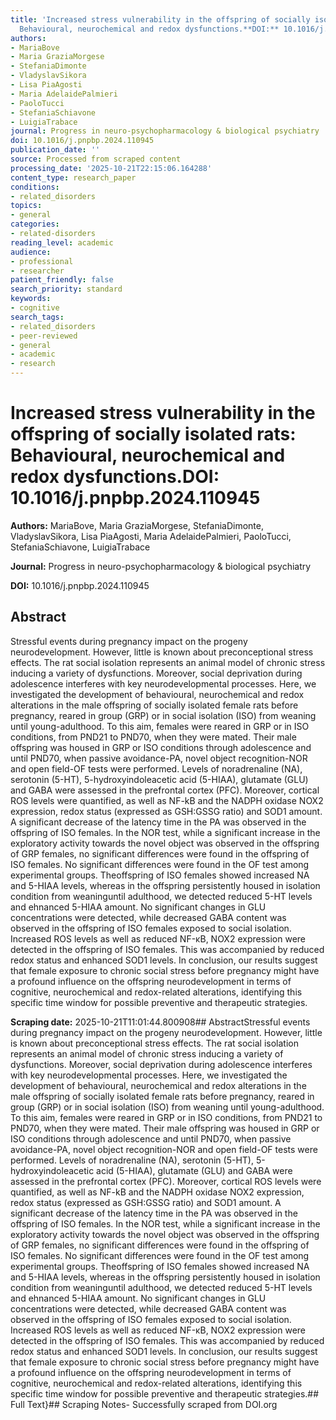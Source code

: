 ```yaml
---
title: 'Increased stress vulnerability in the offspring of socially isolated rats:
  Behavioural, neurochemical and redox dysfunctions.**DOI:** 10.1016/j.pnpbp.2024.110945'
authors:
- MariaBove
- Maria GraziaMorgese
- StefaniaDimonte
- VladyslavSikora
- Lisa PiaAgosti
- Maria AdelaidePalmieri
- PaoloTucci
- StefaniaSchiavone
- LuigiaTrabace
journal: Progress in neuro-psychopharmacology & biological psychiatry
doi: 10.1016/j.pnpbp.2024.110945
publication_date: ''
source: Processed from scraped content
processing_date: '2025-10-21T22:15:06.164288'
content_type: research_paper
conditions:
- related_disorders
topics:
- general
categories:
- related-disorders
reading_level: academic
audience:
- professional
- researcher
patient_friendly: false
search_priority: standard
keywords:
- cognitive
search_tags:
- related_disorders
- peer-reviewed
- general
- academic
- research
---
```


# Increased stress vulnerability in the offspring of socially isolated rats: Behavioural, neurochemical and redox dysfunctions.**DOI:** 10.1016/j.pnpbp.2024.110945

**Authors:** MariaBove, Maria GraziaMorgese, StefaniaDimonte, VladyslavSikora, Lisa PiaAgosti, Maria AdelaidePalmieri, PaoloTucci, StefaniaSchiavone, LuigiaTrabace

**Journal:** Progress in neuro-psychopharmacology & biological psychiatry

**DOI:** 10.1016/j.pnpbp.2024.110945

## Abstract

Stressful events during pregnancy impact on the progeny neurodevelopment. However, little is known about preconceptional stress effects. The rat social isolation represents an animal model of chronic stress inducing a variety of dysfunctions. Moreover, social deprivation during adolescence interferes with key neurodevelopmental processes. Here, we investigated the development of behavioural, neurochemical and redox alterations in the male offspring of socially isolated female rats before pregnancy, reared in group (GRP) or in social isolation (ISO) from weaning until young-adulthood. To this aim, females were reared in GRP or in ISO conditions, from PND21 to PND70, when they were mated. Their male offspring was housed in GRP or ISO conditions through adolescence and until PND70, when passive avoidance-PA, novel object recognition-NOR and open field-OF tests were performed. Levels of noradrenaline (NA), serotonin (5-HT), 5-hydroxyindoleacetic acid (5-HIAA), glutamate (GLU) and GABA were assessed in the prefrontal cortex (PFC). Moreover, cortical ROS levels were quantified, as well as NF-kB and the NADPH oxidase NOX2 expression, redox status (expressed as GSH:GSSG ratio) and SOD1 amount. A significant decrease of the latency time in the PA was observed in the offspring of ISO females. In the NOR test, while a significant increase in the exploratory activity towards the novel object was observed in the offspring of GRP females, no significant differences were found in the offspring of ISO females. No significant differences were found in the OF test among experimental groups. Theoffspring of ISO females showed increased NA and 5-HIAA levels, whereas in the offspring persistently housed in isolation condition from weaninguntil adulthood, we detected reduced 5-HT levels and ehnanced 5-HIAA amount. No significant changes in GLU concentrations were detected, while decreased GABA content was observed in the offspring of ISO females exposed to social isolation. Increased ROS levels as well as reduced NF-κB, NOX2 expression were detected in the offspring of ISO females. This was accompanied by reduced redox status and enhanced SOD1 levels. In conclusion, our results suggest that female exposure to chronic social stress before pregnancy might have a profound influence on the offspring neurodevelopment in terms of cognitive, neurochemical and redox-related alterations, identifying this specific time window for possible preventive and therapeutic strategies.

**Scraping date:** 2025-10-21T11:01:44.800908## AbstractStressful events during pregnancy impact on the progeny neurodevelopment. However, little is known about preconceptional stress effects. The rat social isolation represents an animal model of chronic stress inducing a variety of dysfunctions. Moreover, social deprivation during adolescence interferes with key neurodevelopmental processes. Here, we investigated the development of behavioural, neurochemical and redox alterations in the male offspring of socially isolated female rats before pregnancy, reared in group (GRP) or in social isolation (ISO) from weaning until young-adulthood. To this aim, females were reared in GRP or in ISO conditions, from PND21 to PND70, when they were mated. Their male offspring was housed in GRP or ISO conditions through adolescence and until PND70, when passive avoidance-PA, novel object recognition-NOR and open field-OF tests were performed. Levels of noradrenaline (NA), serotonin (5-HT), 5-hydroxyindoleacetic acid (5-HIAA), glutamate (GLU) and GABA were assessed in the prefrontal cortex (PFC). Moreover, cortical ROS levels were quantified, as well as NF-kB and the NADPH oxidase NOX2 expression, redox status (expressed as GSH:GSSG ratio) and SOD1 amount. A significant decrease of the latency time in the PA was observed in the offspring of ISO females. In the NOR test, while a significant increase in the exploratory activity towards the novel object was observed in the offspring of GRP females, no significant differences were found in the offspring of ISO females. No significant differences were found in the OF test among experimental groups. Theoffspring of ISO females showed increased NA and 5-HIAA levels, whereas in the offspring persistently housed in isolation condition from weaninguntil adulthood, we detected reduced 5-HT levels and ehnanced 5-HIAA amount. No significant changes in GLU concentrations were detected, while decreased GABA content was observed in the offspring of ISO females exposed to social isolation. Increased ROS levels as well as reduced NF-κB, NOX2 expression were detected in the offspring of ISO females. This was accompanied by reduced redox status and enhanced SOD1 levels. In conclusion, our results suggest that female exposure to chronic social stress before pregnancy might have a profound influence on the offspring neurodevelopment in terms of cognitive, neurochemical and redox-related alterations, identifying this specific time window for possible preventive and therapeutic strategies.## Full Text}## Scraping Notes- Successfully scraped from DOI.org